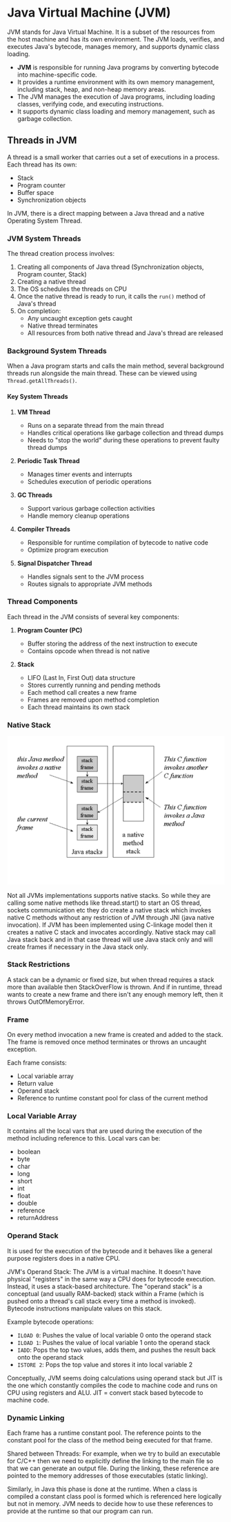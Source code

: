 # Java Virtual Machine (JVM)

JVM stands for Java Virtual Machine. It is a subset of the resources from the host machine and has its own environment. The JVM loads, verifies, and executes Java's bytecode, manages memory, and supports dynamic class loading.

- **JVM** is responsible for running Java programs by converting bytecode into machine-specific code.
- It provides a runtime environment with its own memory management, including stack, heap, and non-heap memory areas.
- The JVM manages the execution of Java programs, including loading classes, verifying code, and executing instructions.
- It supports dynamic class loading and memory management, such as garbage collection.

## Threads in JVM

A thread is a small worker that carries out a set of executions in a process. Each thread has its own:
- Stack
- Program counter
- Buffer space
- Synchronization objects

In JVM, there is a direct mapping between a Java thread and a native Operating System Thread.

### JVM System Threads

The thread creation process involves:
1. Creating all components of Java thread (Synchronization objects, Program counter, Stack)
2. Creating a native thread
3. The OS schedules the threads on CPU
4. Once the native thread is ready to run, it calls the `run()` method of Java's thread
5. On completion:
   - Any uncaught exception gets caught
   - Native thread terminates
   - All resources from both native thread and Java's thread are released

### Background System Threads

When a Java program starts and calls the main method, several background threads run alongside the main thread. These can be viewed using `Thread.getAllThreads()`.

#### Key System Threads

1. **VM Thread**
   - Runs on a separate thread from the main thread
   - Handles critical operations like garbage collection and thread dumps
   - Needs to "stop the world" during these operations to prevent faulty thread dumps

2. **Periodic Task Thread**
   - Manages timer events and interrupts
   - Schedules execution of periodic operations

3. **GC Threads**
   - Support various garbage collection activities
   - Handle memory cleanup operations

4. **Compiler Threads**
   - Responsible for runtime compilation of bytecode to native code
   - Optimize program execution

5. **Signal Dispatcher Thread**
   - Handles signals sent to the JVM process
   - Routes signals to appropriate JVM methods

### Thread Components

Each thread in the JVM consists of several key components:

1. **Program Counter (PC)**
   - Buffer storing the address of the next instruction to execute
   - Contains opcode when thread is not native

2. **Stack**
   - LIFO (Last In, First Out) data structure
   - Stores currently running and pending methods
   - Each method call creates a new frame
   - Frames are removed upon method completion
   - Each thread maintains its own stack


### Native Stack
![](/diagrams/nativemethodstack.png)

Not all JVMs implementations supports native stacks. So while they are calling some native methods like thread.start() to start an OS thread, sockets communication etc they do create a native stack which invokes native C methods without any restriction of JVM through JNI (java native invocation). If JVM has been implemented using C-linkage model then it creates a native C stack and invocates accordingly. Native stack may call Java stack back and in that case thread will use Java stack only and will create frames if necessary in the Java stack only.

### Stack Restrictions

A stack can be a dynamic or fixed size, but when thread requires a stack more than available then StackOverFlow is thrown. And if in runtime, thread wants to create a new frame and there isn't any enough memory left, then it throws OutOfMemoryError.

### Frame

On every method invocation a new frame is created and added to the stack. The frame is removed once method terminates or throws an uncaught exception.

Each frame consists:
- Local variable array
- Return value
- Operand stack
- Reference to runtime constant pool for class of the current method

### Local Variable Array

It contains all the local vars that are used during the execution of the method including reference to this. Local vars can be:
- boolean
- byte
- char
- long
- short
- int
- float
- double
- reference
- returnAddress

### Operand Stack

It is used for the execution of the bytecode and it behaves like a general purpose registers does in a native CPU.

JVM's Operand Stack: The JVM is a virtual machine. It doesn't have physical "registers" in the same way a CPU does for bytecode execution. Instead, it uses a stack-based architecture. The "operand stack" is a conceptual (and usually RAM-backed) stack within a Frame (which is pushed onto a thread's call stack every time a method is invoked). Bytecode instructions manipulate values on this stack.

Example bytecode operations:
- `ILOAD 0`: Pushes the value of local variable 0 onto the operand stack
- `ILOAD 1`: Pushes the value of local variable 1 onto the operand stack
- `IADD`: Pops the top two values, adds them, and pushes the result back onto the operand stack
- `ISTORE 2`: Pops the top value and stores it into local variable 2

Conceptually, JVM seems doing calculations using operand stack but JIT is the one which constantly compiles the code to machine code and runs on CPU using registers and ALU. JIT = convert stack based bytecode to machine code.

### Dynamic Linking

Each frame has a runtime constant pool. The reference points to the constant pool for the class of the method being executed for that frame.

Shared between Threads:
For example, when we try to build an executable for C/C++ then we need to explicitly define the linking to the main file so that we can generate an output file. During the linking, these reference are pointed to the memory addresses of those executables (static linking).

Similarly, in Java this phase is done at the runtime. When a class is compiled a constant class pool is formed which is referenced here logically but not in memory. JVM needs to decide how to use these references to provide at the runtime so that our program can run.




